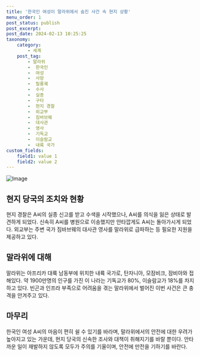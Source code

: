 ```yaml
---
title: '한국인 여성이 말라위에서 숨진 사건 속 현지 상황'
menu_order: 1
post_status: publish
post_excerpt: 
post_date: 2024-02-13 10:25:25
taxonomy:
    category:
        - 세계
    post_tag:
        - 말라위
        -  한국인
        -  여성
        -  사망
        -  릴롱궤
        -  수사
        -  실종
        -  구타
        -  현지 경찰
        -  외교부
        -  짐바브웨
        -  대사관
        -  영사
        -  기독교
        -  이슬람교
        -  내륙 국가
custom_fields:
    field1: value 1
    field2: value 2
---
```


![Image](https://imgnews.pstatic.net/image/081/2024/02/13/0003429998_001_20240213065901149.jpg?type=w647)

## 현지 당국의 조치와 현황
현지 경찰은 A씨의 실종 신고를 받고 수색을 시작했으나, A씨를 의식을 잃은 상태로 발견하게 되었다. 신속히 A씨를 병원으로 이송했지만 안타깝게도 A씨는 돌아가시게 되었다. 외교부는 주변 국가 짐바브웨의 대사관 영사를 말라위로 급파하는 등 필요한 지원을 제공하고 있다.
## 말라위에 대해
말라위는 아프리카 대륙 남동부에 위치한 내륙 국가로, 탄자니아, 모잠비크, 잠비아와 접해있다. 약 1900만명의 인구를 가진 이 나라는 기독교가 80%, 이슬람교가 18%를 차지하고 있다. 빈곤과 인프라 부족으로 어려움을 겪는 말라위에서 벌어진 이번 사건은 큰 충격을 안겨주고 있다.
## 마무리
한국인 여성 A씨의 마음이 편히 쉴 수 있기를 바라며, 말라위에서의 안전에 대한 우려가 높아지고 있는 가운데, 현지 당국의 신속한 조사와 대책이 취해지기를 바랄 뿐이다. 안타까운 일이 재발하지 않도록 모두가 주의를 기울이며, 안전에 만전을 기하기를 바란다.

